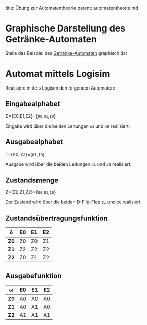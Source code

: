 title: Übung zur Automatentheorie
parent: automatentheorie.md

# Graphische Darstellung des Getränke-Automaten
Stelle das Beispiel des [Getränke-Automaten](automatentheorie.html#beispiel-getrankeautomat) graphisch dar

# Automat mittels Logisim
Realisiere mittels Logisim den folgenden Automaten:

## Eingabealphabet
Σ={E0,E1,E2}={`00`,`01`,`10`}

Eingabe wird über die beiden Leitungen `e1` und `e0` realisiert.
## Ausgabealphabet
Γ={A0, A1}={`01`,`10`}

Ausgabe wird über die beiden Leitungen `a1` und `a0` realisiert.
## Zustandsmenge
Z={Z0,Z1,Z2}={`00`,`01`,`10`}

Der Zustand wird über die beiden D-Flip-Flop `z1` und `z0` realisiert.

## Zustandsübertragungsfunktion

δ | **E0** | **E1** | **E2**
:---:|:---:|:---:|:---:
**Z0** | Z0 | Z0 | Z1
**Z1** | Z2 | Z2 | Z2
**Z2** | Z0 | Z1 | Z2

## Ausgabefunktion

ω | **E0** | **E1** | **E2**
:---:|:---:|:---:|:---:
**Z0** | A0 | A0 | A0
**Z1** | A0 | A1 | A0
**Z2** | A1 | A1 | A1
